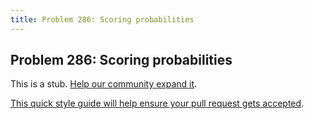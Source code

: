 ```yaml
---
title: Problem 286: Scoring probabilities
---
```

## Problem 286: Scoring probabilities

This is a stub. <a href='https://github.com/freecodecamp/guides/tree/master/src/pages/certifications/coding-interview-prep/project-euler/problem-286-scoring-probabilities/index.md' target='_blank' rel='nofollow'>Help our community expand it</a>.

<a href='https://github.com/freecodecamp/guides/blob/master/README.md' target='_blank' rel='nofollow'>This quick style guide will help ensure your pull request gets accepted</a>.

<!-- The article goes here, in GitHub-flavored Markdown. Feel free to add YouTube videos, images, and CodePen/JSBin embeds  -->
